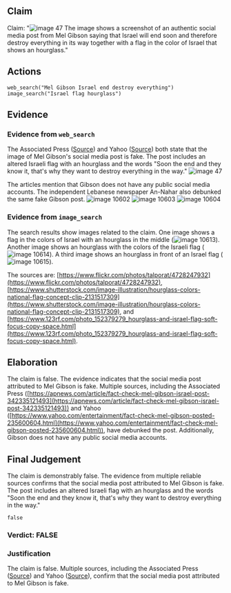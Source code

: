 ## Claim
Claim: "![image 47](media/76.jpg) The image shows a screenshot of an authentic social media post from Mel Gibson saying that Israel will end soon and therefore destroy everything in its way together with a flag in the color of Israel that shows an hourglass."

## Actions
```
web_search("Mel Gibson Israel end destroy everything")
image_search("Israel flag hourglass")
```

## Evidence
### Evidence from `web_search`
The Associated Press ([Source](https://apnews.com/article/fact-check-mel-gibson-israel-post-342335121493)) and Yahoo ([Source](https://www.yahoo.com/entertainment/fact-check-mel-gibson-posted-235600604.html)) both state that the image of Mel Gibson's social media post is fake. The post includes an altered Israeli flag with an hourglass and the words "Soon the end and they know it, that's why they want to destroy everything in the way." ![image 47](media/76.jpg)

The articles mention that Gibson does not have any public social media accounts. The independent Lebanese newspaper An-Nahar also debunked the same fake Gibson post. ![image 10602](media/2025-08-30_07-23-1756538625-870825.jpg) ![image 10603](media/2025-08-30_07-23-1756538626-022837.jpg) ![image 10604](media/2025-08-30_07-23-1756538629-838588.jpg)


### Evidence from `image_search`
The search results show images related to the claim. One image shows a flag in the colors of Israel with an hourglass in the middle (![image 10613](media/2025-08-30_07-24-1756538643-549353.jpg)). Another image shows an hourglass with the colors of the Israeli flag (![image 10614](media/2025-08-30_07-24-1756538643-896845.jpg)). A third image shows an hourglass in front of an Israel flag (![image 10615](media/2025-08-30_07-24-1756538644-160829.jpg)).

The sources are: [https://www.flickr.com/photos/talporat/4728247932](https://www.flickr.com/photos/talporat/4728247932), [https://www.shutterstock.com/image-illustration/hourglass-colors-national-flag-concept-clip-2131517309](https://www.shutterstock.com/image-illustration/hourglass-colors-national-flag-concept-clip-2131517309), and [https://www.123rf.com/photo_152379279_hourglass-and-israel-flag-soft-focus-copy-space.html](https://www.123rf.com/photo_152379279_hourglass-and-israel-flag-soft-focus-copy-space.html).


## Elaboration
The claim is false. The evidence indicates that the social media post attributed to Mel Gibson is fake. Multiple sources, including the Associated Press ([https://apnews.com/article/fact-check-mel-gibson-israel-post-342335121493](https://apnews.com/article/fact-check-mel-gibson-israel-post-342335121493)) and Yahoo ([https://www.yahoo.com/entertainment/fact-check-mel-gibson-posted-235600604.html](https://www.yahoo.com/entertainment/fact-check-mel-gibson-posted-235600604.html)), have debunked the post. Additionally, Gibson does not have any public social media accounts.


## Final Judgement
The claim is demonstrably false. The evidence from multiple reliable sources confirms that the social media post attributed to Mel Gibson is fake. The post includes an altered Israeli flag with an hourglass and the words "Soon the end and they know it, that's why they want to destroy everything in the way."

`false`

### Verdict: FALSE

### Justification
The claim is false. Multiple sources, including the Associated Press ([Source](https://apnews.com/article/fact-check-mel-gibson-israel-post-342335121493)) and Yahoo ([Source](https://www.yahoo.com/entertainment/fact-check-mel-gibson-posted-235600604.html)), confirm that the social media post attributed to Mel Gibson is fake.
